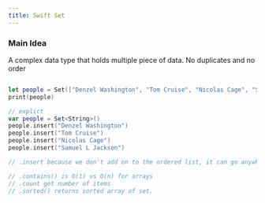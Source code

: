 ```yaml
---
title: Swift Set
---
```


### Main Idea

A complex data type that holds multiple piece of data. No duplicates and no order

```swift

let people = Set(["Denzel Washington", "Tom Cruise", "Nicolas Cage", "Samuel L Jackson"])
print(people)

// explict 
var people = Set<String>()
people.insert("Denzel Washington")
people.insert("Tom Cruise")
people.insert("Nicolas Cage")
people.insert("Samuel L Jackson")

// .insert because we don't add on to the ordered list, it can go anywhere so insert

// .contains() is O(1) vs O(n) for arrays 
// .count get number of items
// .sorted() returns sorted array of set. 
```
